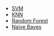 - [SVM](SVM.md)
- [KNN](KNN.md)
- [Random Forest](Random%20Forest.md)
- [Naive Bayes](Naive%20Bayes.md)
